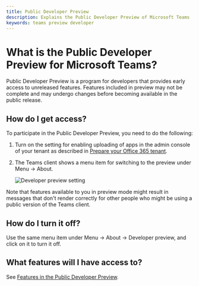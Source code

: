 ```yaml
---
title: Public Developer Preview
description: Explains the Public Developer Preview of Microsoft Teams
keywords: teams preview developer
---
```


# What is the Public Developer Preview for Microsoft Teams?

Public Developer Preview is a program for developers that provides early access to unreleased features. Features included in preview may not be complete and may undergo changes before becoming available in the public release.

## How do I get access?

To participate in the Public Developer Preview, you need to do the following:

1. Turn on the setting for enabling uploading of apps in the admin console of your tenant as described in [Prepare your Office 365 tenant](~/get-started/get-started-tenant).

2. The Teams client shows a menu item for switching to the preview under Menu → About.

   ![Developer preview setting](~/assets/images/publicpreview.png)

Note that features available to you in preview mode might result in messages that don't render correctly for other people who might be using a public version of the Teams client.

## How do I turn it off?

Use the same menu item under Menu → About → Developer preview, and click on it to turn it off.

## What features will I have access to?

See [Features in the Public Developer Preview](~/resources/general/developer-preview-features).
